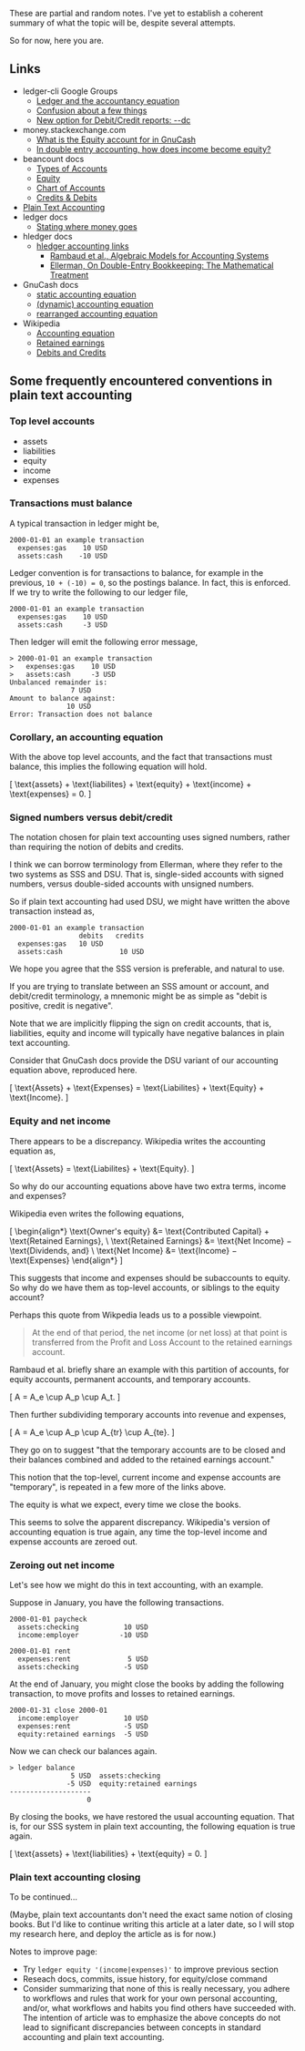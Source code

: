 These are partial and random notes. I've yet to establish a coherent
summary of what the topic will be, despite several attempts.

So for now, here you are.

## Links

- ledger-cli Google Groups
    - [Ledger and the accountancy equation](https://groups.google.com/d/topic/ledger-cli/k0ZRUfBWvL4/discussion)
    - [Confusion about a few things](https://groups.google.com/d/topic/ledger-cli/1F1prbDAn3s/discussion)
    - [New option for Debit/Credit reports: --dc](https://groups.google.com/d/topic/ledger-cli/uvBjsHrwzAY/discussion)
- money.stackexchange.com
    - [What is the Equity account for in GnuCash](https://money.stackexchange.com/questions/56484/what-is-the-equity-account-for-in-gnucash)
    - [In double entry accounting, how does income become equity?](https://money.stackexchange.com/questions/23994/in-double-entry-accounting-how-does-income-become-equity?noredirect=1&lq=1)
- beancount docs
    - [Types of Accounts](https://xuhcc.github.io/beancount-docs/02_the_double_entry_counting_method.html#types-of-accounts)
    - [Equity](https://xuhcc.github.io/beancount-docs/02_the_double_entry_counting_method.html#equity)
    - [Chart of Accounts](https://xuhcc.github.io/beancount-docs/02_the_double_entry_counting_method.html#chart-of-accounts)
    - [Credits & Debits](https://xuhcc.github.io/beancount-docs/02_the_double_entry_counting_method.html#credits-debits)
- [Plain Text Accounting](https://plaintextaccounting.org)
- ledger docs
    - [Stating where money goes](https://www.ledger-cli.org/3.0/doc/ledger3.html#Stating-where-money-goes)
- hledger docs
    - [hledger accounting links](https://hledger.org/accounting-links.html#theory)
        - [Rambaud et al., Algebraic Models for Accounting Systems](https://www.maa.org/press/maa-reviews/algebraic-models-for-accounting-systems)
        - [Ellerman, On Double-Entry Bookkeeping: The Mathematical Treatment](http://www.ellerman.org/wp-content/uploads/2014/11/DEB-MathTreatment-reprint.pdf)
- GnuCash docs
    - [static accounting equation](https://www.gnucash.org/docs/v3/C/gnucash-guide/basics-accounting1.html#accounting_equation_static)
    - [(dynamic) accounting equation](https://www.gnucash.org/docs/v3/C/gnucash-guide/basics-accounting1.html#accounting_equation_dynamic)
    - [rearranged accounting equation](https://www.gnucash.org/docs/v3/C/gnucash-guide/basics-accounting1.html#accounting_equation_rearranged)
- Wikipedia
    - [Accounting equation](https://wikipedia.org/wiki/Accounting_equation)
    - [Retained earnings](https://wikipedia.org/wiki/Retained_earnings)
    - [Debits and Credits](https://wikipedia.org/wiki/Debits_and_credits)

## Some frequently encountered conventions in plain text accounting

### Top level accounts

- assets
- liabilities
- equity
- income
- expenses

### Transactions must balance

A typical transaction in ledger might be,

``` text
2000-01-01 an example transaction
  expenses:gas    10 USD
  assets:cash    -10 USD
```

Ledger convention is for transactions to balance, for example in the
previous, `10 + (-10) = 0`, so the postings balance. In fact, this is
enforced. If we try to write the following to our ledger file,

``` text
2000-01-01 an example transaction
  expenses:gas    10 USD
  assets:cash     -3 USD
```

Then ledger will emit the following error message,

``` text
​> 2000-01-01 an example transaction
​>   expenses:gas    10 USD
​>   assets:cash     -3 USD
Unbalanced remainder is:
               7 USD
Amount to balance against:
              10 USD
Error: Transaction does not balance
```

### Corollary, an accounting equation

With the above top level accounts, and the fact that transactions must
balance, this implies the following equation will hold.

\[
\text{assets} + \text{liabilites} + \text{equity} + \text{income} + \text{expenses} = 0.
\]

### Signed numbers versus debit/credit

The notation chosen for plain text accounting uses signed numbers,
rather than requiring the notion of debits and credits.

I think we can borrow terminology from Ellerman, where they refer to
the two systems as SSS and DSU. That is, single-sided accounts with
signed numbers, versus double-sided accounts with unsigned numbers.

So if plain text accounting had used DSU, we might have written the
above transaction instead as,

``` text
2000-01-01 an example transaction
                 debits   credits
  expenses:gas   10 USD
  assets:cash              10 USD
```

We hope you agree that the SSS version is preferable, and natural to
use.

If you are trying to translate between an SSS amount or account, and
debit/credit terminology, a mnemonic might be as simple as "debit is
positive, credit is negative".

Note that we are implicitly flipping the sign on credit accounts, that
is, liabilities, equity and income will typically have negative
balances in plain text accounting.

Consider that GnuCash docs provide the DSU variant of our accounting
equation above, reproduced here.

\[
\text{Assets} + \text{Expenses} = \text{Liabilites} + \text{Equity} + \text{Income}.
\]

### Equity and net income

There appears to be a discrepancy. Wikipedia writes the accounting
equation as,

\[
\text{Assets} = \text{Liabilites} + \text{Equity}.
\]

So why do our accounting equations above have two extra terms, income
and expenses?

Wikipedia even writes the following equations,

\[
\begin{align*}
\text{Owner's equity} &= \text{Contributed Capital} + \text{Retained Earnings}, \\
\text{Retained Earnings} &= \text{Net Income} − \text{Dividends, and} \\
\text{Net Income} &= \text{Income} − \text{Expenses}
\end{align*}
\]

This suggests that income and expenses should be subaccounts to
equity. So why do we have them as top-level accounts, or siblings to
the equity account?

Perhaps this quote from Wikpedia leads us to a possible viewpoint.

> At the end of that period, the net income (or net loss) at that
> point is transferred from the Profit and Loss Account to the
> retained earnings account.

Rambaud et al. briefly share an example with this partition of
accounts, for equity accounts, permanent accounts, and temporary accounts.

\[
A = A_e \cup A_p \cup A_t.
\]

Then further subdividing temporary accounts into revenue and expenses,

\[
A = A_e \cup A_p \cup A_{tr} \cup A_{te}.
\]

They go on to suggest "that the temporary accounts are to be closed
and their balances combined and added to the retained earnings
account."

This notion that the top-level, current income and expense accounts
are "temporary", is repeated in a few more of the links above.

The equity is what we expect, every time we close the books.

This seems to solve the apparent discrepancy. Wikipedia's version of
accounting equation is true again, any time the top-level income and
expense accounts are zeroed out.

### Zeroing out net income

Let's see how we might do this in text accounting, with an example.

Suppose in January, you have the following transactions.

``` text
2000-01-01 paycheck
  assets:checking           10 USD
  income:employer          -10 USD

2000-01-01 rent
  expenses:rent              5 USD
  assets:checking           -5 USD
```

At the end of January, you might close the books by adding the
following transaction, to move profits and losses to retained
earnings.

``` text
2000-01-31 close 2000-01
  income:employer           10 USD
  expenses:rent             -5 USD
  equity:retained earnings  -5 USD
```

Now we can check our balances again.

``` text
> ledger balance
               5 USD  assets:checking
              -5 USD  equity:retained earnings
--------------------
                   0
```

By closing the books, we have restored the usual accounting equation.
That is, for our SSS system in plain text accounting, the following
equation is true again.

\[
\text{assets} + \text{liabilities} + \text{equity} = 0.
\]

### Plain text accounting closing

To be continued...

(Maybe, plain text accountants don't need the exact same notion
of closing books. But I'd like to continue writing this article at a
later date, so I will stop my research here, and deploy the article as
is for now.)

Notes to improve page:

- Try `ledger equity '(income|expenses)'` to improve
  previous section
- Reseach docs, commits, issue history, for equity/close command
- Consider summarizing that none of this is really necessary, you
  adhere to workflows and rules that work for your own personal
  accounting, and/or, what workflows and habits you find others have
  succeeded with. The intention of article was to emphasize the above
  concepts do not lead to significant discrepancies between concepts
  in standard accounting and plain text accounting.
